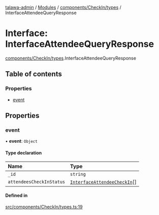 [talawa-admin](../README.md) / [Modules](../modules.md) / [components/CheckIn/types](../modules/components_CheckIn_types.md) / InterfaceAttendeeQueryResponse

# Interface: InterfaceAttendeeQueryResponse

[components/CheckIn/types](../modules/components_CheckIn_types.md).InterfaceAttendeeQueryResponse

## Table of contents

### Properties

- [event](components_CheckIn_types.InterfaceAttendeeQueryResponse.md#event)

## Properties

### event

• **event**: `Object`

#### Type declaration

| Name | Type |
| :------ | :------ |
| `_id` | `string` |
| `attendeesCheckInStatus` | [`InterfaceAttendeeCheckIn`](components_CheckIn_types.InterfaceAttendeeCheckIn.md)[] |

#### Defined in

[src/components/CheckIn/types.ts:19](https://github.com/void-hr/talawa-admin/blob/0b408e7/src/components/CheckIn/types.ts#L19)
